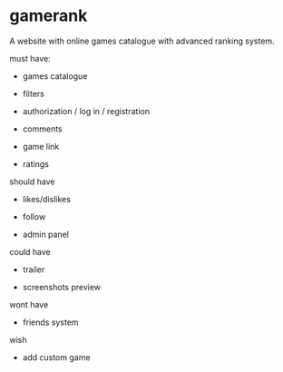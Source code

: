 # gamerank
A website with online games catalogue with advanced ranking system.

must have:

- games catalogue

- filters

- authorization / log in / registration

- comments

- game link

- ratings

should have

- likes/dislikes 

- follow

- admin panel

could have
  
- trailer

- screenshots preview 

wont have
  
- friends system 

 wish

- add custom game

